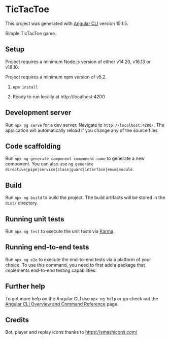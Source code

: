 # TicTacToe

This project was generated with [Angular CLI](https://github.com/angular/angular-cli) version 15.1.5.

Simple TicTacToe game.

## Setup

Project requires a minimum Node.js version of either v14.20, v16.13 or v18.10.

Project requires a minimum npm version of v5.2.

1. `npm install`


2. Ready to run locally at http://localhost:4200

## Development server

Run `npx ng serve` for a dev server. Navigate to `http://localhost:4200/`. The application will automatically reload if you change any of the source files.

## Code scaffolding

Run `npx ng generate component component-name` to generate a new component. You can also use `ng generate directive|pipe|service|class|guard|interface|enum|module`.

## Build

Run `npx ng build` to build the project. The build artifacts will be stored in the `dist/` directory.

## Running unit tests

Run `npx ng test` to execute the unit tests via [Karma](https://karma-runner.github.io).

## Running end-to-end tests

Run `npx ng e2e` to execute the end-to-end tests via a platform of your choice. To use this command, you need to first add a package that implements end-to-end testing capabilities.

## Further help

To get more help on the Angular CLI use `npx ng help` or go check out the [Angular CLI Overview and Command Reference](https://angular.io/cli) page.

## Credits

Bot, player and replay icons thanks to https://smashicons.com/
